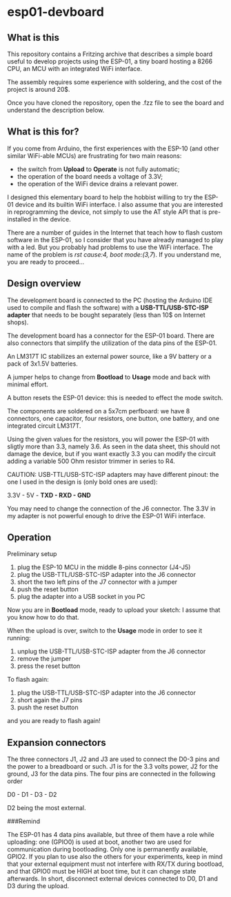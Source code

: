 # esp01-devboard

## What is this

This repository contains a Fritzing archive that describes a simple board useful to develop projects using the ESP-01, a tiny board hosting a 8266 CPU, an MCU with an integrated WiFi interface.

The assembly requires some experience with soldering, and the cost of the project is around 20$.

Once you have cloned the repository, open the .fzz file to see the board and understand the description below.

## What is this for?

If you come from Arduino, the first experiences with the ESP-10 (and other similar WiFi-able MCUs) are frustrating for two main reasons:

- the switch from **Upload** to **Operate** is not fully automatic;
- the operation of the board needs a voltage of 3.3V;
- the operation of the WiFi device drains a relevant power.

I designed this elementary board to help the hobbist willing to try the ESP-01 device and its builtin WiFi interface. I also assume that you are interested in reprogramming the device, not simply to use the AT style API that is pre-installed in the device.

There are a number of guides in the Internet that teach how to flash custom software in the ESP-01, so I consider that you have already managed to play with a led. But you probably had problems to use the WiFi interface. The name of the problem is *rst cause:4, boot mode:(3,7*). If you understand me, you are ready to proceed...

## Design overview

The development board is connected to the PC (hosting the Arduino IDE used to compile and flash the software) with a **USB-TTL/USB-STC-ISP adapter** that needs to be bought separately (less than 10$ on Internet shops).

The development board has a connector for the ESP-01 board. There are also connectors that simplify the utilization of the data pins of the ESP-01.

An LM317T IC stabilizes an external power source, like a 9V battery or a pack of 3x1.5V batteries.

A jumper helps to change from **Bootload** to **Usage** mode and back with minimal effort.

A button resets the ESP-01 device: this is needed to effect the mode switch.

The components are soldered on a 5x7cm perfboard: we have 8 connectors, one capacitor, four resistors, one button, one battery, and one integrated circuit LM317T.

Using the given values for the resistors, you will power the ESP-01 with sligtly more than 3.3, namely 3.6. As seen in the data sheet, this should not damage the device, but if you want exactly 3.3 you can modify the circuit adding a variable 500 Ohm resistor trimmer in series to R4.

CAUTION: USB-TTL/USB-STC-ISP adapters may have different pinout: the one I used in the design is (only bold ones are used):

3.3V - 5V - **TXD - RXD - GND**

You may need to change the connection of the J6 connector. The 3.3V in my adapter is not powerful enough to drive the ESP-01 WiFi interface.

## Operation

Preliminary setup

1. plug the ESP-10 MCU in the middle 8-pins connector (J4-J5)
2. plug the USB-TTL/USB-STC-ISP adapter into the J6 connector
3. short the two left pins of the J7 connector with a jumper
4. push the reset button
5. plug the adapter into a USB socket in you PC

Now you are in **Bootload** mode, ready to upload your sketch: I assume that you know how to do that.

When the upload is over, switch to the **Usage** mode in order to see it running:

1. unplug the USB-TTL/USB-STC-ISP adapter from the J6 connector
2. remove the jumper
3. press the reset button

To flash again:

1. plug the USB-TTL/USB-STC-ISP adapter into the J6 connector
2. short again the J7 pins
3. push the reset button

and you are ready to flash again!

## Expansion connectors

The three connectors J1, J2 and J3 are used to connect the D0-3 pins and the power to a breadboard or such. J1 is for the 3.3 volts power, J2 for the ground, J3 for the data pins. The four pins are connected in the following order

D0 - D1 - D3 - D2

D2 being the most external.

###Remind

The ESP-01 has 4 data pins available, but three of them have a role while uploading: one (GPIO0) is used at boot, another two are used for communication during bootloading. Only one is permanently available, GPIO2. If you plan to use also the others for your experiments, keep in mind that your external equipment must not interfere with RX/TX during bootload, and that GPIO0 must be HIGH at boot time, but it can change state afterwards. In short, disconnect external devices connected to D0, D1 and D3 during the upload.